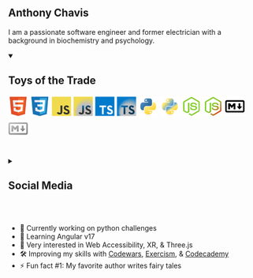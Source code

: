 ## Anthony Chavis

I am a passionate software engineer and former electrician with a background in biochemistry and psychology.

<details open>
<summary style='cursor:pointer;'><h2>Toys of the Trade</h2></summary>

<img alt='HTML5' title='HTML5' align='left' width='40px' style='margin-top: 2px;margin-right: 4px;' src="./assets/html_dark-mode.svg" />
<img alt='CSS3' title='CSS3' align='left' width='40px' style='margin-top: 2px;margin-right: 4px;' src="./assets/css_dark-mode.svg" />
<img alt='JavaScript' title='JavaScript' align='left' width='40px' style='margin-top: 2px;margin-right: 4px;' src="./assets/js_light.svg#gh-light-mode-only" />
<img alt='JavaScript' title='JavaScript' align='left' width='40px' style='margin-top: 2px;margin-right: 4px;' src="./assets/javascript_dark-mode.svg#gh-dark-mode-only" />
<img alt='TypeScript' title='TypeScript' align='left' width='40px' style='margin-top: 2px;margin-right: 4px;' src="./assets/ts_light.svg#gh-light-mode-only" />
<img alt='TypeScript' title='TypeScript' align='left' width='40px' style='margin-top:2px;margin-right:4px;' src='./assets/typescript_dark-mode.svg#gh-dark-mode-only'>
<img alt='Python' title='Python' align='left' width='40px' style='margin-top: 2px;margin-right: 4px;' src="./assets/python_light.svg#gh-light-mode-only" />
<img alt='Python' title='Python' align='left' width='40px' style='margin-top: 2px;margin-right: 4px;' src="./assets/python_dark-mode.svg#gh-dark-mode-only" />
<img alt='Node.JS' title='Node.JS' align='left' width='40px' style='margin-top: 2px;margin-right: 4px;' src="./assets/node_light.svg#gh-light-mode-only" />
<img alt='Node.JS' title='Node.JS' align='left' width='40px' style='margin-top: 2px;margin-right: 4px;' src='./assets/node_dark-mode.svg#gh-dark-mode-only' />
<img alt='Markdown' title='Markdown' width='40px' style='margin-top: 2px;margin-right: 4px;' src='./assets/markdown_light.svg#gh-light-mode-only' />
<img alt='Markdown' title='Markdown' width='40px' style='margin-top: 2px;margin-right: 4px;' src='./assets/markdown_dark-mode.svg#gh-dark-mode-only' />

</details>

<br />
<br />

<details style='cursor:pointer;'>
<summary><h2>Social Media</h2></summary>

[<img alt='LinkedIn' title='LinkedIn' align='left' width='40px' style='margin-top: 2px;margin-right: 4px;' src="https://cdn.jsdelivr.net/gh/devicons/devicon/icons/linkedin/linkedin-original.svg#gh-dark-mode-only" />](https://www.linkedin.com/in/anthony-chavis/#gh-dark-mode-only)
[<img alt='LinkedIn' title='LinkedIn' align='left' width='40px' style='margin-top: 2px;margin-right: 4px;' src="https://cdn.jsdelivr.net/gh/devicons/devicon/icons/linkedin/linkedin-plain.svg#gh-light-mode-only" />](https://www.linkedin.com/in/anthony-chavis/#gh-light-mode-only)
[<img alt='X, formerly known as Twitter' title='X, formerly known as Twitter' width='40px' style='margin-top: 2px;margin-right: 4px;' src="https://cdn.jsdelivr.net/gh/devicons/devicon/icons/twitter/twitter-original.svg" />][twitter]

<!-- replace w/ X icon !! -->

</details>

<br />
<br />

- 🔬 Currently working on python challenges
- 🌱 Learning Angular v17
- 🔭 Very interested in Web Accessibility, XR, & Three.js
- 🛠️ Improving my skills with [Codewars][codewars], [Exercism][exercism], & [Codecademy][codecademy]
- ⚡ Fun fact #1: My favorite author writes fairy tales
<!-- - ⚡ Fun fact #2: There is one video game I enjoy playing == retired q3 2023 -->

<!-- [currentProject]: -->

[codecademy]: https://www.codecademy.com/profiles/AnthonyCh.
[codewars]: https://www.codewars.com/users/gitanthony
[exercism]: https://exercism.org/profiles/anthonychavis
[twitter]: https://twitter.com/gitanthony1

<!-- [linkedin]: https://www.linkedin.com/in/anthony-chavis/ -->

<!--


**anthonychavis/anthonychavis** is a ✨ _special_ ✨ repository because its `README.md` (this file) appears on your GitHub profile.

Here are some ideas to get you started:

- 🔭 I’m currently working on ...
- 🌱 I’m currently learning ...
- 👯 I’m looking to collaborate on ...
- 🤔 I’m looking for help with ...
- 💬 Ask me about ...
- 📫 How to reach me: ...
- 😄 Pronouns: ...
- ⚡ Fun fact: ...
-->
